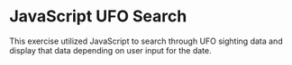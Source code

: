 # JavaScript UFO Search
This exercise utilized JavaScript to search through UFO sighting data and display that data depending on user input for the date. 
